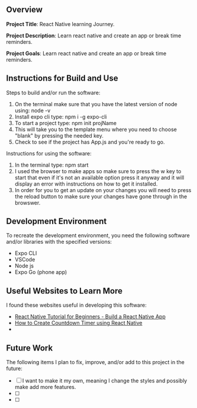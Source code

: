 ## Overview

**Project Title**:
React Native learning Journey.

**Project Description**:
Learn react native and create an app or break time reminders.

**Project Goals**:
Learn react native and create an app or break time reminders.

## Instructions for Build and Use

Steps to build and/or run the software:

1. On the terminal make sure that you have the latest version of node using: node -v
2. Install expo cli type: npm i -g expo-cli
3. To start a project type: npm init projName
4. This will take you to the template menu where you need to choose "blank"
   by pressing the needed key.
5. Check to see if the project has App.js and you're ready to go.

Instructions for using the software:

1. In the terminal type: npm start
2. I used the browser to make apps so make sure to press the w key to start that
   even if it's not an available option press it anyway and it will display an error
   with instructions on how to get it installed.
3. In order for you to get an update on your changes you will need to press the reload button
   to make sure your changes have gone through in the browswer.

## Development Environment

To recreate the development environment, you need the following software and/or libraries with the specified versions:

- Expo CLI
- VSCode
- Node js
- Expo Go (phone app)

## Useful Websites to Learn More

I found these websites useful in developing this software:

- [React Native Tutorial for Beginners - Build a React Native App](https://youtu.be/0-S5a0eXPoc?si=FzVXqSP-u-bXbc_b)
- [How to Create Countdown Timer using React Native](https://www.geeksforgeeks.org/how-to-create-countdown-timer-using-react-native/)
-

## Future Work

The following items I plan to fix, improve, and/or add to this project in the future:

- [ ] I want to make it my own, meaning I change the styles and possibly make add more features.
- [ ]
- [ ]
